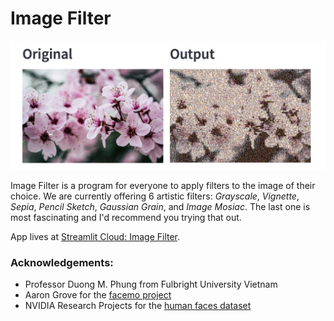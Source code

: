 # Image Filter

![Image Filter](Images/Image%20Filter.png)

Image Filter is a program for everyone to apply filters to the image of their choice. We are currently offering 6 artistic filters: *Grayscale*, *Vignette*, *Sepia*, *Pencil Sketch*, *Gaussian Grain*, and *Image Mosiac*. The last one is most fascinating and I'd recommend you trying that out.

App lives at [Streamlit Cloud: Image Filter](https://ducquando-image-filter-image-filters-app-e1yr6o.streamlit.app/).

### Acknowledgements:
- Professor Duong M. Phung from Fulbright University Vietnam
- Aaron Grove for the [facemo project](https://github.com/MstrFunkBass/facemo) 
- NVIDIA Research Projects for the [human faces dataset](https://github.com/NVlabs/ffhq-dataset)